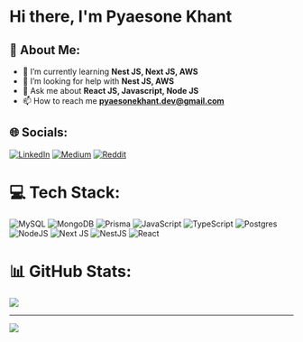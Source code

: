 <h1>Hi there, I'm Pyaesone Khant</h1>

## 💫 About Me:

- 🌱 I’m currently learning **Nest JS, Next JS, AWS**
- 🤝 I’m looking for help with **Nest JS, AWS**
- 💬 Ask me about **React JS, Javascript, Node JS**
- 📫 How to reach me **pyaesonekhant.dev@gmail.com**

  
## 🌐 Socials:
[![LinkedIn](https://img.shields.io/badge/LinkedIn-%230077B5.svg?logo=linkedin&logoColor=white)](https://linkedin.com/in/pyaesone-khant) [![Medium](https://img.shields.io/badge/Medium-12100E?logo=medium&logoColor=white)](https://medium.com/@pyaesonekhant4) [![Reddit](https://img.shields.io/badge/Reddit-%23FF4500.svg?logo=Reddit&logoColor=white)](https://reddit.com/user/Pyaesone-Khant) 

# 💻 Tech Stack:
![MySQL](https://img.shields.io/badge/mysql-4479A1.svg?style=flat&logo=mysql&logoColor=white) ![MongoDB](https://img.shields.io/badge/MongoDB-%234ea94b.svg?style=flat&logo=mongodb&logoColor=white) ![Prisma](https://img.shields.io/badge/Prisma-3982CE?style=flat&logo=Prisma&logoColor=white) ![JavaScript](https://img.shields.io/badge/javascript-%23323330.svg?style=flat&logo=javascript&logoColor=%23F7DF1E) ![TypeScript](https://img.shields.io/badge/typescript-%23007ACC.svg?style=flat&logo=typescript&logoColor=white) ![Postgres](https://img.shields.io/badge/postgres-%23316192.svg?style=flat&logo=postgresql&logoColor=white) ![NodeJS](https://img.shields.io/badge/node.js-6DA55F?style=flat&logo=node.js&logoColor=white) ![Next JS](https://img.shields.io/badge/Next-black?style=flat&logo=next.js&logoColor=white) ![NestJS](https://img.shields.io/badge/nestjs-%23E0234E.svg?style=flat&logo=nestjs&logoColor=white) ![React](https://img.shields.io/badge/react-%2320232a.svg?style=flat&logo=react&logoColor=%2361DAFB)


# 📊 GitHub Stats:
  
![](https://github-readme-stats.vercel.app/api?username=Pyaesone-Khant&theme=dark&hide_border=false&include_all_commits=false&count_private=false)<br/>

---
[![](https://visitcount.itsvg.in/api?id=Pyaesone-Khant&icon=2&color=6)](https://visitcount.itsvg.in)

<!-- Proudly created with GPRM ( https://gprm.itsvg.in ) -->

